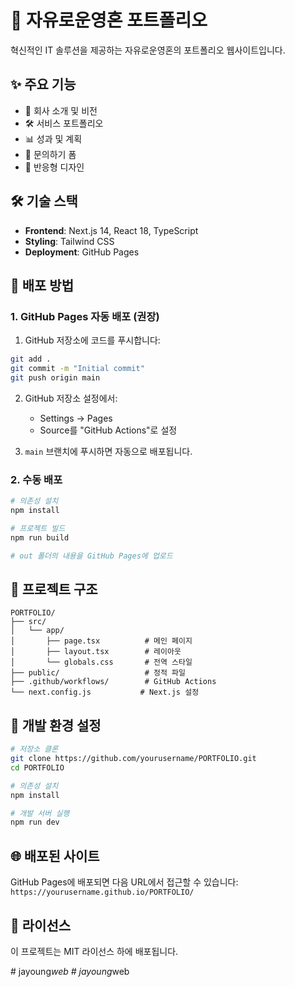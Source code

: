 # 🚀 자유로운영혼 포트폴리오

혁신적인 IT 솔루션을 제공하는 자유로운영혼의 포트폴리오 웹사이트입니다.

## ✨ 주요 기능

- 🏢 회사 소개 및 비전
- 🛠️ 서비스 포트폴리오
- 📊 성과 및 계획
- 📧 문의하기 폼
- 📱 반응형 디자인

## 🛠️ 기술 스택

- **Frontend**: Next.js 14, React 18, TypeScript
- **Styling**: Tailwind CSS
- **Deployment**: GitHub Pages

## 🚀 배포 방법

### 1. GitHub Pages 자동 배포 (권장)

1. GitHub 저장소에 코드를 푸시합니다:
```bash
git add .
git commit -m "Initial commit"
git push origin main
```

2. GitHub 저장소 설정에서:
   - Settings → Pages
   - Source를 "GitHub Actions"로 설정

3. `main` 브랜치에 푸시하면 자동으로 배포됩니다.

### 2. 수동 배포

```bash
# 의존성 설치
npm install

# 프로젝트 빌드
npm run build

# out 폴더의 내용을 GitHub Pages에 업로드
```

## 📁 프로젝트 구조

```
PORTFOLIO/
├── src/
│   └── app/
│       ├── page.tsx          # 메인 페이지
│       ├── layout.tsx        # 레이아웃
│       └── globals.css       # 전역 스타일
├── public/                   # 정적 파일
├── .github/workflows/        # GitHub Actions
└── next.config.js           # Next.js 설정
```

## 🔧 개발 환경 설정

```bash
# 저장소 클론
git clone https://github.com/yourusername/PORTFOLIO.git
cd PORTFOLIO

# 의존성 설치
npm install

# 개발 서버 실행
npm run dev
```

## 🌐 배포된 사이트

GitHub Pages에 배포되면 다음 URL에서 접근할 수 있습니다:
`https://yourusername.github.io/PORTFOLIO/`

## 📝 라이선스

이 프로젝트는 MIT 라이선스 하에 배포됩니다.

#   j a y o u n g _ w e b  
 #   j a y o u n g _ w e b  
 